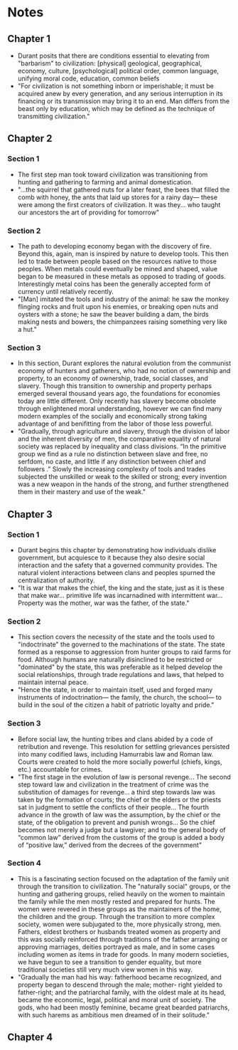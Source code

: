 # Notes  
## Chapter 1  
- Durant posits that there are conditions essential to elevating from "barbarism" to civilization: \[physical\] geological, geographical, economy, culture, \[psychological\] political order, common language, unifying moral code, education, common beliefs
- "For civilization is not something inborn or imperishable; it must be acquired anew by every generation, and any serious interruption in its financing or its transmission may bring it to an end. Man differs from the beast only by education, which may be defined as the technique of transmitting civilization."

## Chapter 2
### Section 1
- The first step man took toward civilization was transitioning from hunting and gathering to farming and animal domestication.
- "...the squirrel that gathered nuts for a later feast, the bees that filled the comb with honey, the ants that laid up stores for a rainy day— these were among the first creators of civilization. It was they... who taught our ancestors the art of providing for tomorrow"

### Section 2
- The path to developing economy began with the discovery of fire. Beyond this, again, man is inspired by nature to develop tools. This then led to trade between people based on the resources native to those peoples. When metals could eventually be mined and shaped, value began to be measured in these metals as opposed to trading of goods. Interestingly metal coins has been the generally accepted form of currency until relatively recently.
- "[Man] imitated the tools and industry of the animal: he saw the monkey flinging rocks and fruit upon his enemies, or breaking open nuts and oysters with a stone; he saw the beaver building a dam, the birds making nests and bowers, the chimpanzees raising something very like a hut."

### Section 3
- In this section, Durant explores the natural evolution from the communist economy of hunters and gatherers, who had no notion of ownership and property, to an economy of ownership, trade, social classes, and slavery. Though this transition to ownership and property perhaps emerged several thousand years ago, the foundations for economies today are little different. Only recently has slavery become obsolete through enlightened moral understanding, however we can find many modern examples of the socially and economically strong taking advantage of and benifitting from the labor of those less powerful.
- "Gradually, through agriculture and slavery, through the division of labor and the inherent diversity of men, the comparative equality of natural society was replaced by inequality and class divisions. “In the primitive group we find as a rule no distinction between slave and free, no serfdom, no caste, and little if any distinction between chief and followers .” Slowly the increasing complexity of tools and trades subjected the unskilled or weak to the skilled or strong; every invention was a new weapon in the hands of the strong, and further strengthened them in their mastery and use of the weak."

## Chapter 3
### Section 1
- Durant begins this chapter by demonstrating how individuals dislike government, but acquiesce to it because they also desire social interaction and the safety that a governed community provides. The natural violent interactions between clans and peoples spurned the centralization of authority.
- "It is war that makes the chief, the king and the state, just as it is these that make war... primitive life was incarnadined with intermittent war... Property was the mother, war was the father, of the state."

### Section 2
- This section covers the necessity of the state and the tools used to "indoctrinate" the governed to the machinations of the state. The state formed as a response to aggression from hunter groups to raid farms for food. Although humans are naturally disinclined to be restricted or "dominated" by the state, this was preferable as it helped develop the social relationships, through trade regulations and laws, that helped to maintain internal peace.
- "Hence the state, in order to maintain itself, used and forged many instruments of indoctrination— the family, the church, the school— to build in the soul of the citizen a habit of patriotic loyalty and pride."

### Section 3
- Before social law, the hunting tribes and clans abided by a code of retribution and revenge. This resolution for settling grievances persisted into many codified laws, including Hamurrabis law and Roman law. Courts were created to hold the more socially powerful (chiefs, kings, etc.) accountable for crimes.
- "The first stage in the evolution of law is personal revenge... The second step toward law and civilization in the treatment of crime was the substitution of damages for revenge... a third step towards law was taken by the formation of courts; the chief or the elders or the priests sat in judgment to settle the conflicts of their people... The fourth advance in the growth of law was the assumption, by the chief or the state, of the obligation to prevent and punish wrongs... So the chief becomes not merely a judge but a lawgiver; and to the general body of “common law” derived from the customs of the group is added a body of “positive law,” derived from the decrees of the government"

### Section 4
- This is a fascinating section focused on the adaptation of the family unit through the transition to civilization. The "naturally social" groups, or the hunting and gathering groups, relied heavily on the women to maintain the family while the men mostly rested and prepared for hunts. The women were revered in these groups as the maintainers of the home, the children and the group. Through the transition to more complex society, women were subjugated to the, more physically strong, men. Fathers, eldest brothers or husbands treated women as property and this was socially reinforced through traditions of the father arranging or approving marriages, deities portrayed as male, and in some cases including women as items in trade for goods. In many modern societies, we have begun to see a transition to gender equality, but more traditional societies still very much view women in this way.
- "Gradually the man had his way: fatherhood became recognized, and property began to descend through the male; mother- right yielded to father-right; and the patriarchal family, with the oldest male at its head, became the economic, legal, political and moral unit of society. The gods, who had been mostly feminine, became great bearded patriarchs, with such harems as ambitious men dreamed of in their solitude."

## Chapter 4
